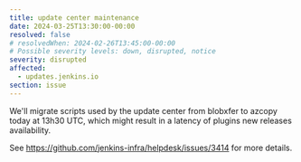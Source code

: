 ```yaml
---
title: update center maintenance
date: 2024-03-25T13:30:00-00:00
resolved: false
# resolvedWhen: 2024-02-26T13:45:00-00:00
# Possible severity levels: down, disrupted, notice
severity: disrupted
affected:
  - updates.jenkins.io
section: issue
---
```


<!-- [Final message]

Migration finished, no service disruption.

[Initial message] -->

We'll migrate scripts used by the update center from blobxfer to azcopy today at 13h30 UTC, which might result in a latency of plugins new releases availability.

See https://github.com/jenkins-infra/helpdesk/issues/3414 for more details.
